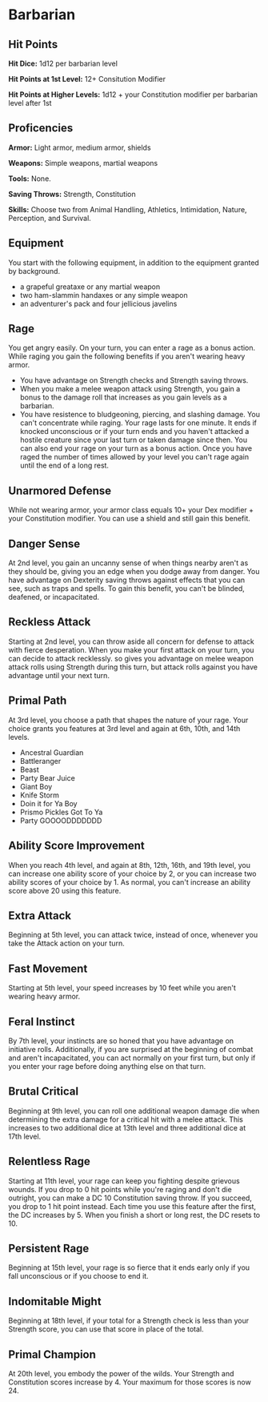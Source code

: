 # Barbarian
## Hit Points
**Hit Dice:** 1d12 per barbarian level

**Hit Points at 1st Level:** 12+ Consitution Modifier

**Hit Points at Higher Levels:** 1d12 + your Constitution modifier per barbarian level after 1st
## Proficencies
**Armor:** Light armor, medium armor, shields

**Weapons:** Simple weapons, martial weapons

**Tools:** None.

**Saving Throws:** Strength, Constitution

**Skills:** Choose two from Animal Handling, Athletics, Intimidation, Nature, Perception, and Survival.

## Equipment
You start with the following equipment, in addition to the equipment granted by background.
* a grapeful greataxe or any martial weapon
* two ham-slammin handaxes or any simple weapon
* an adventurer's pack and four jellicious javelins

## Rage
You get angry easily. On your turn, you can enter a rage as a bonus action.
While raging you gain the following benefits if you aren't wearing heavy armor.
* You have advantage on Strength checks and Strength saving throws.
* When you make a melee weapon attack using Strength, you gain a bonus to the damage roll that increases as you gain levels as a barbarian.
* You have resistence to bludgeoning, piercing, and slashing damage.
You can't concentrate while raging.
Your rage lasts for one minute. It ends if knocked unconscious or if your turn ends and you haven't attacked a hostile creature since your last turn or taken damage since then. You can also end your rage on your turn as a bonus action.
Once you have raged the number of times allowed by your level you can't rage again until the end of a long rest.
## Unarmored Defense
While not wearing armor, your armor class equals 10+ your Dex modifier + your Constitution modifier. You can use a shield and still gain this benefit.
## Danger Sense
At 2nd level, you gain an uncanny sense of when things nearby aren't as they should be, giving you an edge when you dodge away from danger. You have advantage on Dexterity saving throws against effects that you can see, such as traps and spells.
To gain this benefit, you can't be blinded, deafened, or incapacitated.
## Reckless Attack
Starting at 2nd level, you can throw aside all concern for defense to attack with fierce desperation. When you make your first attack on your turn, you can decide to attack recklessly. 
so gives you advantage on melee weapon attack rolls using Strength during this turn, but attack rolls against you have advantage until your next turn.
## Primal Path
At 3rd level, you choose a path that shapes the nature of your rage. 
Your choice grants you features at 3rd level and again at 6th, 10th, and 14th levels.
* Ancestral Guardian
* Battleranger
* Beast
* Party Bear Juice
* Giant Boy
* Knife Storm
* Doin it for Ya Boy
* Prismo Pickles Got To Ya
* Party GOOOODDDDDDD
## Ability Score Improvement
When you reach 4th level, and again at 8th, 12th, 16th, and 19th level, you can increase one ability score of your choice by 2, or you can increase two ability scores of your choice by 1. 
As normal, you can't increase an ability score above 20 using this feature.
## Extra Attack
Beginning at 5th level, you can attack twice, instead of once, whenever you take the Attack action on your turn.
## Fast Movement
Starting at 5th level, your speed increases by 10 feet while you aren't wearing heavy armor.
## Feral Instinct
By 7th level, your instincts are so honed that you have advantage on initiative rolls.
Additionally, if you are surprised at the beginning of combat and aren't incapacitated, you can act normally on your first turn, but only if you enter your rage before doing anything else on that turn.
## Brutal Critical
Beginning at 9th level, you can roll one additional weapon damage die when determining the extra damage for a critical hit with a melee attack.
This increases to two additional dice at 13th level and three additional dice at 17th level.
## Relentless Rage
Starting at 11th level, your rage can keep you fighting despite grievous wounds. If you drop to 0 hit points while you're raging and don't die outright, you can make a DC 10 Constitution saving throw. If you succeed, you drop to 1 hit point instead.
Each time you use this feature after the first, the DC increases by 5. When you finish a short or long rest, the DC resets to 10.
## Persistent Rage
Beginning at 15th level, your rage is so fierce that it ends early only if you fall unconscious or if you choose to end it.
## Indomitable Might
Beginning at 18th level, if your total for a Strength check is less than your Strength score, you can use that score in place of the total.
## Primal Champion
At 20th level, you embody the power of the wilds. 
Your Strength and Constitution scores increase by 4.
Your maximum for those scores is now 24.

